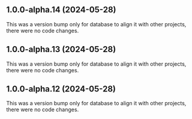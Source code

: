## 1.0.0-alpha.14 (2024-05-28)

This was a version bump only for database to align it with other projects, there were no code changes.

## 1.0.0-alpha.13 (2024-05-28)

This was a version bump only for database to align it with other projects, there were no code changes.

## 1.0.0-alpha.12 (2024-05-28)

This was a version bump only for database to align it with other projects, there were no code changes.